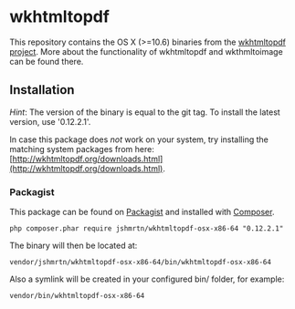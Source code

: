 wkhtmltopdf
================

This repository contains the OS X (>=10.6) binaries from the [wkhtmltopdf project](http://wkhtmltopdf.org/).
More about the functionality of wkhtmltopdf and wkthmltoimage can be found there.

## Installation

_Hint_:
The version of the binary is equal to the git tag.
To install the latest version, use '0.12.2.1'.

In case this package does _not_ work on your system, try installing the matching system packages from here: [http://wkhtmltopdf.org/downloads.html](http://wkhtmltopdf.org/downloads.html).

### Packagist

This package can be found on [Packagist](http://packagist.org) and installed with [Composer](https://getcomposer.org/).

    php composer.phar require jshmrtn/wkhtmltopdf-osx-x86-64 "0.12.2.1"

The binary will then be located at:

    vendor/jshmrtn/wkhtmltopdf-osx-x86-64/bin/wkhtmltopdf-osx-x86-64

Also a symlink will be created in your configured bin/ folder, for example:

    vendor/bin/wkhtmltopdf-osx-x86-64

